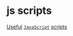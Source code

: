 # js scripts

[Useful](https://www.simplilearn.com/tutorials/javascript-tutorial/javascript-examples) [`JavaScript`](https://medium.com/geekculture/10-killer-advanced-scripts-for-your-javascript-projects-88b6165539d1) [scripts](https://runjs.app)